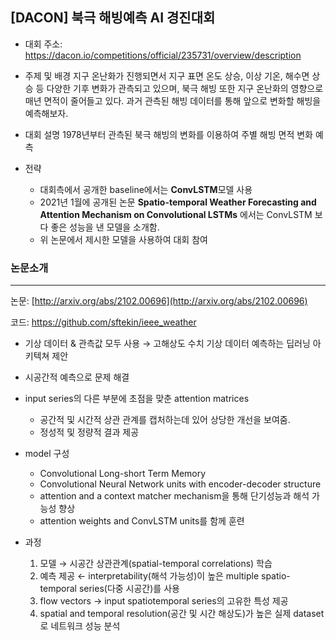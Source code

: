 ## [DACON] 북극 해빙예측 AI 경진대회

- 대회 주소: https://dacon.io/competitions/official/235731/overview/description
- 주제 및 배경
지구 온난화가 진행되면서 지구 표면 온도 상승, 이상 기온, 해수면 상승 등 다양한 기후 변화가 관측되고 있으며, 북극 해빙 또한 지구 온난화의 영향으로 매년 면적이 줄어들고 있다. 과거 관측된 해빙 데이터를 통해 앞으로 변화할 해빙을 예측해보자.

- 대회 설명
1978년부터 관측된 북극 해빙의 변화를 이용하여 주별 해빙 면적 변화 예측

- 전략
	- 대회측에서 공개한 baseline에서는 **ConvLSTM**모델 사용
	- 2021년 1월에 공개된 논문 **Spatio-temporal Weather Forecasting and Attention Mechanism on Convolutional LSTMs** 에서는 ConvLSTM 보다 좋은 성능을 낸 모델을 소개함.
	- 위 논문에서 제시한 모델을 사용하여 대회 참여



### 논문소개
---

논문: [http://arxiv.org/abs/2102.00696](http://arxiv.org/abs/2102.00696)

코드: https://github.com/sftekin/ieee_weather

- 기상 데이터 & 관측값 모두 사용 → 고해상도 수치 기상 데이터 예측하는 딥러닝 아키텍쳐 제안
- 시공간적 예측으로 문제 해결
- input series의 다른 부분에 초점을 맞춘 attention matrices
	- 공간적 및 시간적 상관 관계를 캡처하는데 있어 상당한 개선을 보여줌.
	- 정성적 및 정량적 결과 제공

- model 구성
	- Convolutional Long-short Term Memory
	- Convolutional Neural Network units with encoder-decoder structure
	- attention and a context matcher mechanism을 통해 단기성능과 해석 가능성 향상
	- attention weights and ConvLSTM units를 함께 훈련

- 과정
	1. 모델 → 시공간 상관관계(spatial-temporal correlations) 학습
	2. 예측 제공 ← interpretability(해석 가능성)이 높은 multiple spatio-temporal series(다중 시공간)를 사용
	3. flow vectors → input spatiotemporal series의 고유한 특성 제공
	4. spatial and temporal resolution(공간 및 시간 해상도)가 높은 실제 dataset로 네트워크 성능 분석


